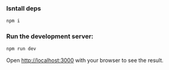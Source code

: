 ### Isntall deps

```bash
npm i
```

### Run the development server:

```bash
npm run dev
```

Open [http://localhost:3000](http://localhost:3000) with your browser to see the result.

